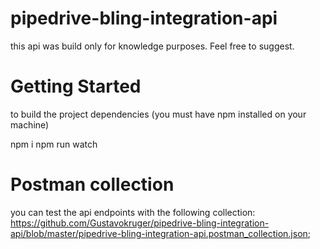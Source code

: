 # pipedrive-bling-integration-api

this api was build only for knowledge purposes. Feel free to suggest.

# Getting Started

to build the project dependencies (you must have npm installed on your machine)
  
  npm i
  npm run watch
 


# Postman collection 

you can test the api endpoints with the following collection: https://github.com/Gustavokruger/pipedrive-bling-integration-api/blob/master/pipedrive-bling-integration-api.postman_collection.json;
